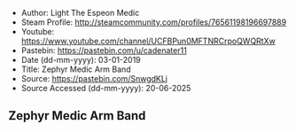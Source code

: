- Author: Light The Espeon Medic
- Steam Profile: http://steamcommunity.com/profiles/76561198196697889
- Youtube: https://www.youtube.com/channel/UCFBPun0MFTNRCrpoQWQRtXw
- Pastebin: https://pastebin.com/u/cadenater11
- Date (dd-mm-yyyy): 03-01-2019
- Title: Zephyr Medic Arm Band
- Source: https://pastebin.com/SnwgdKLj
- Source Accessed (dd-mm-yyyy): 20-06-2025

## Zephyr Medic Arm Band
